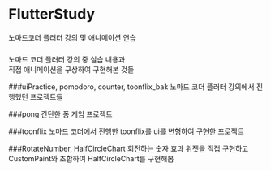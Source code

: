# FlutterStudy
노마드코더 플러터 강의 및 애니메이션 연습

###
노마드 코더 플러터 강의 중 실습 내용과<br>
직접 애니메이션을 구상하여 구현해본 것들

###uiPractice, pomodoro, counter, toonflix_bak
노마드 코더 플러터 강의에서 진행했던 프로젝트들

###pong
간단한 퐁 게임 프로젝트

###toonflix
노마드 코더에서 진행한 toonflix를 ui를 변형하여 구현한 프로젝트

###RotateNumber, HalfCircleChart
회전하는 숫자 효과 위젯을 직접 구현하고 <br>
CustomPaint와 조합하여 HalfCircleChart를 구현해봄
